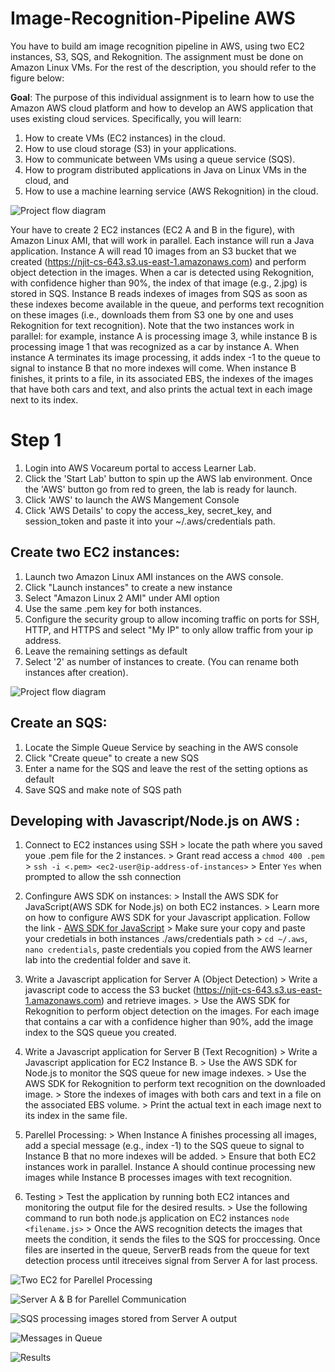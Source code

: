 # Image-Recognition-Pipeline AWS

You have to build am image recognition pipeline in AWS, using two EC2 instances, S3, SQS, and Rekognition. The assignment must be done on Amazon Linux VMs. For the rest of the description, you should refer to the figure below:

**Goal**: The purpose of this individual assignment is to learn how to use the Amazon AWS cloud platform and how to develop an AWS application that uses existing cloud services. Specifically, you will learn:
1. How to create VMs (EC2 instances) in the cloud.
2. How to use cloud storage (S3) in your applications.
3. How to communicate between VMs using a queue service (SQS).
4. How to program distributed applications in Java on Linux VMs in the cloud, and
5. How to use a machine learning service (AWS Rekognition) in the cloud.

![Project flow diagram](https://njit-bucket-image.s3.us-east-1.amazonaws.com/Screenshot%202023-10-29%20at%207.26.35%E2%80%AFPM.png?response-content-disposition=inline&X-Amz-Security-Token=IQoJb3JpZ2luX2VjEGMaCXVzLWVhc3QtMSJIMEYCIQDglzhV%2FGfoVzHIZvFPD6xXaO4Fmu8xQR6UgvK5vvC3MwIhANOkqSes2PeCo9p%2FofRo%2FBQP4djEqsv7TYdARLuPCfXnKogDCMv%2F%2F%2F%2F%2F%2F%2F%2F%2F%2FwEQARoMMjMwNzYzMDcwNjE3Igy7uh0RJ1ESuj8MSCkq3AJGbcIIQ3pvHZDLtbYEz%2BcHRxonp17dVtKjraPygcTHJQSpAAUh5LvB1WAVVPiv7IV7UZWobajX8FPRrLEySbNi0po1Q5b%2BjtklHA2I3Fd5phRWb5HRzP0g%2B5BBipMQj2mD%2BWqaHuvm358WH4TQowTmwzjaihaOppyDivLIrXMwM45lK4RobTfOgb0HC%2BYb%2BXizpCukkRG4l3OaL0GPdPBw3tUx6AU8KBNw098cziUYf%2F9OPO5I51pqkfJ0HMonJk5h6qx2O9%2F4gzi%2FwvSPgoBG8xloAnWkTYzGdZwwqI%2F3T1C%2FWJXNKg2aF4pq3wqgFGP8trn%2BvM33FQT7qAML39P5DsLngGGxIKkW9iugTz7HlZDN%2BQq1J6nLgzq6%2B%2BkXHV1Q%2BrSi%2F6piWpVmWtSMiDU7BnEK61RxvOQ1Eo8UJra%2Fp29bxlqJRQY9ISF23y07kVzDfhPUhPxa9HgkU08w%2FZbPqwY6sgJxrm%2FRyYc%2BbtEdRAJrC34JYxrWegRMX4c58KQrQspKZL%2Fgfk4h3%2F865WS0cai5363NEuTu2F9vR45%2BhKo8y7mf%2F833pOrOPVjfA85oGU0fjLiGUkEjaZw2b5Z1PqzP5gT%2FauRawltuY9XSfYbW6LYkeHsDFk5X9dlpH6NGzYaxOIQ9%2BN8te%2FvmeAuJaCkltX3oMID31QPsf6SKiQkveBjsgl9b%2BSSmK08UJ6mhrdXzGsls4x7VV8AapDid4egvsrDGPBTIMalkatmbDcEyOQmG61O%2FBsvSyAHoTSi7X9ix2EX71yHVY7HY49Ku7QXEkAv2msUGxa2dIQW9MWRdbMT5bRAUtBQSJDRsdaxzKbB%2Buve4Apkqc2SUoUYa9ITEKSbekLKqM5k7rHnp54OKJKT1P%2BA%3D&X-Amz-Algorithm=AWS4-HMAC-SHA256&X-Amz-Date=20231209T025142Z&X-Amz-SignedHeaders=host&X-Amz-Expires=300&X-Amz-Credential=ASIATLOUNASMRAUVEHK5%2F20231209%2Fus-east-1%2Fs3%2Faws4_request&X-Amz-Signature=260f870a0382b22901762e12dbaabe09debee00bbcc548ebac72dc49a62ebc6c)

Your have to create 2 EC2 instances (EC2 A and B in the figure), with Amazon Linux AMI, that will work in parallel. Each instance will run a Java application. Instance A will read 10 images from an S3 bucket that we created (https://njit-cs-643.s3.us-east-1.amazonaws.com) and perform object detection in the images. When a car is detected using Rekognition, with confidence higher than 90%, the index of that image (e.g., 2.jpg) is stored in SQS. Instance B reads indexes of images from SQS as soon as these indexes become available in the queue, and performs text recognition on these images (i.e., downloads them from S3 one by one and uses Rekognition for text recognition). Note that the two instances work in parallel: for example, instance A is processing image 3, while instance B is processing image 1 that was recognized as a car by instance A. When instance A terminates its image processing, it adds index -1 to the queue to signal to instance B that no more indexes will come. When instance B finishes, it prints to a file, in its associated EBS, the indexes of the images that have both cars and text, and also prints the actual text in each image next to its index.


# Step 1

1. Login into AWS Vocareum portal to access Learner Lab. 
2. Click the 'Start Lab' button to spin up the AWS lab environment. Once the 'AWS' button go from red to green, the lab is ready for launch. 
3. Click 'AWS' to launch the AWS Mangement Console
4. Click 'AWS Details' to copy the access_key, secret_key, and session_token and paste it into your ~/.aws/credentials path. 

## Create two EC2 instances: 

1. Launch two Amazon Linux AMI instances on the AWS console.
2. Click "Launch instances" to create a new instance
3. Select "Amazon Linux 2 AMI" under AMI option
4. Use the same .pem key for both instances.
5. Configure the security group to allow incoming traffic on ports for SSH, HTTP, and HTTPS and select "My IP" to only allow traffic from your ip address. 
6. Leave the remaining settings as default
7. Select '2' as number of instances to create. (You can rename both instances after creation).

![Project flow diagram](https://njit-bucket-image.s3.us-east-1.amazonaws.com/Screenshot%202023-10-29%20at%207.26.35%E2%80%AFPM.png?response-content-disposition=inline&X-Amz-Security-Token=IQoJb3JpZ2luX2VjEGMaCXVzLWVhc3QtMSJIMEYCIQDglzhV%2FGfoVzHIZvFPD6xXaO4Fmu8xQR6UgvK5vvC3MwIhANOkqSes2PeCo9p%2FofRo%2FBQP4djEqsv7TYdARLuPCfXnKogDCMv%2F%2F%2F%2F%2F%2F%2F%2F%2F%2FwEQARoMMjMwNzYzMDcwNjE3Igy7uh0RJ1ESuj8MSCkq3AJGbcIIQ3pvHZDLtbYEz%2BcHRxonp17dVtKjraPygcTHJQSpAAUh5LvB1WAVVPiv7IV7UZWobajX8FPRrLEySbNi0po1Q5b%2BjtklHA2I3Fd5phRWb5HRzP0g%2B5BBipMQj2mD%2BWqaHuvm358WH4TQowTmwzjaihaOppyDivLIrXMwM45lK4RobTfOgb0HC%2BYb%2BXizpCukkRG4l3OaL0GPdPBw3tUx6AU8KBNw098cziUYf%2F9OPO5I51pqkfJ0HMonJk5h6qx2O9%2F4gzi%2FwvSPgoBG8xloAnWkTYzGdZwwqI%2F3T1C%2FWJXNKg2aF4pq3wqgFGP8trn%2BvM33FQT7qAML39P5DsLngGGxIKkW9iugTz7HlZDN%2BQq1J6nLgzq6%2B%2BkXHV1Q%2BrSi%2F6piWpVmWtSMiDU7BnEK61RxvOQ1Eo8UJra%2Fp29bxlqJRQY9ISF23y07kVzDfhPUhPxa9HgkU08w%2FZbPqwY6sgJxrm%2FRyYc%2BbtEdRAJrC34JYxrWegRMX4c58KQrQspKZL%2Fgfk4h3%2F865WS0cai5363NEuTu2F9vR45%2BhKo8y7mf%2F833pOrOPVjfA85oGU0fjLiGUkEjaZw2b5Z1PqzP5gT%2FauRawltuY9XSfYbW6LYkeHsDFk5X9dlpH6NGzYaxOIQ9%2BN8te%2FvmeAuJaCkltX3oMID31QPsf6SKiQkveBjsgl9b%2BSSmK08UJ6mhrdXzGsls4x7VV8AapDid4egvsrDGPBTIMalkatmbDcEyOQmG61O%2FBsvSyAHoTSi7X9ix2EX71yHVY7HY49Ku7QXEkAv2msUGxa2dIQW9MWRdbMT5bRAUtBQSJDRsdaxzKbB%2Buve4Apkqc2SUoUYa9ITEKSbekLKqM5k7rHnp54OKJKT1P%2BA%3D&X-Amz-Algorithm=AWS4-HMAC-SHA256&X-Amz-Date=20231209T025142Z&X-Amz-SignedHeaders=host&X-Amz-Expires=300&X-Amz-Credential=ASIATLOUNASMRAUVEHK5%2F20231209%2Fus-east-1%2Fs3%2Faws4_request&X-Amz-Signature=260f870a0382b22901762e12dbaabe09debee00bbcc548ebac72dc49a62ebc6c)

## Create an SQS: 

1. Locate the Simple Queue Service by seaching in the AWS console
2. Click "Create queue" to create a new SQS
3. Enter a name for the SQS and leave the rest of the setting options as default
4. Save SQS and make note of SQS path


## Developing with Javascript/Node.js on AWS :

1. Connect to EC2 instances using SSH 
    	> locate the path where you saved youe .pem file for the 2 instances. 
        >  Grant read access a  `chmod 400 .pem` 
        >  `ssh -i <.pem> <ec2-user@ip-address-of-instances>` 
        >  Enter `Yes` when prompted to allow the ssh connection

2. Confingure AWS SDK on instances: 
        > Install the AWS SDK for JavaScript(AWS SDK for Node.js) on both EC2 instances.
        > Learn more on how to configure AWS SDK for your Javascript application. Follow the link - [AWS SDK for JavaScript](https://aws.amazon.com/sdk-for-javascript/ )
        > Make sure your copy and paste your credetials in both instances ./aws/credentials path
        > `cd ~/.aws`, `nano credentials`, paste credentials you copied from the AWS learner lab into the credential folder and save it.

3. Write a Javascript application for Server A (Object Detection)
        > Write a javascript code to access the S3 bucket (https://njit-cs-643.s3.us-east-1.amazonaws.com) and retrieve images.
        > Use the AWS SDK for Rekognition to perform object detection on the images. For each image that contains a car with a confidence higher than 90%, add the image index to the SQS queue you created.

4. Write a Javascript application for Server B (Text Recognition)
        > Write a Javascript application for EC2 Instance B.
        > Use the AWS SDK for Node.js to monitor the SQS queue for new image indexes.
        > Use the AWS SDK for Rekognition to perform text recognition on the downloaded image.
        > Store the indexes of images with both cars and text in a file on the associated EBS volume.
        > Print the actual text in each image next to its index in the same file.

5. Parellel Processing: 
        > When Instance A finishes processing all images, add a special message (e.g., index -1) to the SQS queue to signal to Instance B that no more indexes will be added.
        > Ensure that both EC2 instances work in parallel. Instance A should continue processing new images while Instance B processes images with text recognition.

6. Testing 
        > Test the application by running both EC2 intances and monitoring the output file for the desired results. 
        > Use the following command to run both node.js application on EC2 instances `node <filename.js>`
        > Once the AWS recognition detects the images that meets the condition, it sends the files to the SQS for proccessing. Once files are inserted in the queue, ServerB reads from the queue for text detection process until itreceives signal from Server A for last process. 
        
 ![Two EC2 for Parellel Processing](https://njit-bucket-image.s3.us-east-1.amazonaws.com/Screenshot%202023-10-29%20at%208.24.45%E2%80%AFPM.png?response-content-disposition=inline&X-Amz-Security-Token=IQoJb3JpZ2luX2VjEGMaCXVzLWVhc3QtMSJIMEYCIQDglzhV%2FGfoVzHIZvFPD6xXaO4Fmu8xQR6UgvK5vvC3MwIhANOkqSes2PeCo9p%2FofRo%2FBQP4djEqsv7TYdARLuPCfXnKogDCMv%2F%2F%2F%2F%2F%2F%2F%2F%2F%2FwEQARoMMjMwNzYzMDcwNjE3Igy7uh0RJ1ESuj8MSCkq3AJGbcIIQ3pvHZDLtbYEz%2BcHRxonp17dVtKjraPygcTHJQSpAAUh5LvB1WAVVPiv7IV7UZWobajX8FPRrLEySbNi0po1Q5b%2BjtklHA2I3Fd5phRWb5HRzP0g%2B5BBipMQj2mD%2BWqaHuvm358WH4TQowTmwzjaihaOppyDivLIrXMwM45lK4RobTfOgb0HC%2BYb%2BXizpCukkRG4l3OaL0GPdPBw3tUx6AU8KBNw098cziUYf%2F9OPO5I51pqkfJ0HMonJk5h6qx2O9%2F4gzi%2FwvSPgoBG8xloAnWkTYzGdZwwqI%2F3T1C%2FWJXNKg2aF4pq3wqgFGP8trn%2BvM33FQT7qAML39P5DsLngGGxIKkW9iugTz7HlZDN%2BQq1J6nLgzq6%2B%2BkXHV1Q%2BrSi%2F6piWpVmWtSMiDU7BnEK61RxvOQ1Eo8UJra%2Fp29bxlqJRQY9ISF23y07kVzDfhPUhPxa9HgkU08w%2FZbPqwY6sgJxrm%2FRyYc%2BbtEdRAJrC34JYxrWegRMX4c58KQrQspKZL%2Fgfk4h3%2F865WS0cai5363NEuTu2F9vR45%2BhKo8y7mf%2F833pOrOPVjfA85oGU0fjLiGUkEjaZw2b5Z1PqzP5gT%2FauRawltuY9XSfYbW6LYkeHsDFk5X9dlpH6NGzYaxOIQ9%2BN8te%2FvmeAuJaCkltX3oMID31QPsf6SKiQkveBjsgl9b%2BSSmK08UJ6mhrdXzGsls4x7VV8AapDid4egvsrDGPBTIMalkatmbDcEyOQmG61O%2FBsvSyAHoTSi7X9ix2EX71yHVY7HY49Ku7QXEkAv2msUGxa2dIQW9MWRdbMT5bRAUtBQSJDRsdaxzKbB%2Buve4Apkqc2SUoUYa9ITEKSbekLKqM5k7rHnp54OKJKT1P%2BA%3D&X-Amz-Algorithm=AWS4-HMAC-SHA256&X-Amz-Date=20231209T025327Z&X-Amz-SignedHeaders=host&X-Amz-Expires=300&X-Amz-Credential=ASIATLOUNASMRAUVEHK5%2F20231209%2Fus-east-1%2Fs3%2Faws4_request&X-Amz-Signature=f45d7bf9efa1fdee96581b071df081ef5203b38a283539a5961e6e86e2301105)

![Server A & B for Parellel Communication](https://njit-bucket-image.s3.amazonaws.com/Screenshot+2023-10-29+at+8.52.17%E2%80%AFPM.png "Server A & B for Parellel Communication")


 ![SQS processing images stored from Server A output](https://njit-bucket-image.s3.amazonaws.com/Screenshot+2023-10-29+at+9.10.30%E2%80%AFPM.png "SQS processing images stored from Server A output")
 
 ![Messages in Queue](https://njit-bucket-image.s3.amazonaws.com/Screenshot+2023-10-29+at+9.21.15%E2%80%AFPM.png "Messages in Queue")
        
 ![Results](https://njit-bucket-image.s3.amazonaws.com/Screenshot+2023-10-29+at+9.30.11%E2%80%AFPM.png "Results")
        




        


        



        


